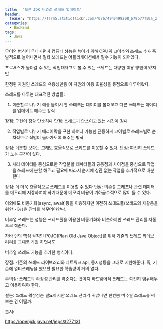 ```yaml
---
title:  "오픈 JDK 버츄얼 쓰레드 업데이트"
header:
  teaser: "https://farm5.staticflickr.com/4076/4940499208_b79b77fb0a_z.jpg"
categories: 
  - BackEnd
tags:
  - Java
---
```


 무어의 법칙이 무너지면서 컴퓨터 성능을 높이기 위해 CPU의 코어수와 쓰레드 수가 폭발적으로 늘어나면서 멀티 쓰레드는 어플리케이션에서 필수 기능이 되어있다.
 
 프로세스가 돌아갈 수 있는 작업대라고도 볼 수 있는 쓰레드는 다양한 이용 방법이 있지만
 
 한정된 자원인 쓰레드의 유용성만큼 이 자원의 이용 효율성을 중점으로 다루어왔다.
 
 쓰레드를 다루는 대표적인 방법들:
 
   1. 이분할로 나누기
 예를 들어서 한 쓰레드는 데이터를 불러오고 다른 쓰레드는 데이터를 업데이트 해주는 방식
 
 장점: 구현이 정말 단순하다
 단점: 쓰레드가 안쓰이고 있는 시간이 길다
 
   2. 작업별로 나누기
 배리어락을 구현 하여서 가능한 균등하게 코어별로 쓰레드별로 순차적으로 작업이 돌아가도록 해주는 방식
 
 장점: 이분할 보다는 그래도 효율적으로 쓰레드를 이용할 수 있다.
 단점: 여전히 쓰레드가 노는 구간이 있다.
 
   3. 처리 데이터를 중심으로한 작업분할
 데이터들의 공통점과 차이점을 중심으로 작업을 쓰레드에 분할 해주고 필요에 따라서 순서에 상관 없는 작업을 추가적으로 배분한다
 
 장점: 더 더욱 효율적으로 쓰레드를 이용할 수 있다
 단점: 의존성 그래프나 관련 데이터를 메모리에 저장하여야 하기때문에 메모리 비용이 기하급수적으로 많이 들 수 있다.
 
 이외에도 비동기화(async, await)등을 이용하지만 여전히 쓰레드풀(쓰레드의 재활용을 위한 기능)을 관리를 해주어야한다.
 
 버추얼 쓰레드는 성능은 쓰레드풀을 이용한 비동기화와 비슷하지만 쓰레드 관리를 자동으로 해준다.
 
 자바 언의 핵심 원칙인 POJO(Plain Old Java Object)를 위해 기존의 쓰레드 라이브러리를 그대로 지원 하면서도
 
 버추얼 쓰레드 기능을 추가한 형식이다.
 
 장점: 기존의 쓰레드 라이브러리와 네트워크 api, 동시성등을 그대로 지원해준다. 즉, 기존에 멀티쓰레딩을 했으면 필요한 학습량이 거의 없다.
 
 주의점: 쓰레드의 확장성 관리를 해준다는 것이지 하드웨어적 쓰레드는 여전히 염두해두고 이용하여야 한다.
 
 결론: 쓰레드 확장성은 필요하지만 쓰레드 관리가 귀찮다면 한번쯤 버추얼 쓰레드를 써보는 건 어떨까.

출처: 

https://openjdk.java.net/jeps/8277131